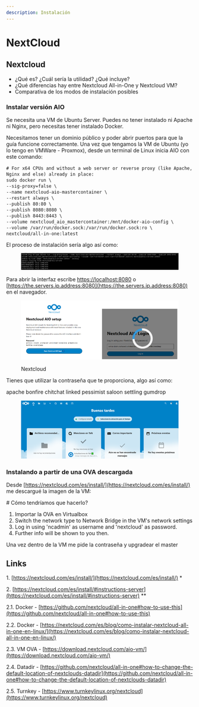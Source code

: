 ```yaml
---
description: Instalación
---
```


# NextCloud

## Nextcloud

* ¿Qué es? ¿Cuál sería la utilidad? ¿Qué incluye?
* ¿Qué diferencias hay entre Nextcloud All-in-One y Nextcloud VM?
* Comparativa de los modos de instalación posibles

### &#x20;Instalar versión AIO

Se necesita una VM de Ubuntu Server. Puedes no tener instalado ni Apache ni Nginx, pero necesitas tener instalado Docker.

Necesitamos tener un dominio público y poder abrir puertos para que la guía funcione correctamente. Una vez que tengamos la VM de Ubuntu (yo lo tengo en VMWare - Proxmox), desde un terminal de Linux inicia AIO con este comando:

```
# For x64 CPUs and without a web server or reverse proxy (like Apache, Nginx and else) already in place:
sudo docker run \
--sig-proxy=false \
--name nextcloud-aio-mastercontainer \
--restart always \
--publish 80:80 \
--publish 8080:8080 \
--publish 8443:8443 \
--volume nextcloud_aio_mastercontainer:/mnt/docker-aio-config \
--volume /var/run/docker.sock:/var/run/docker.sock:ro \
nextcloud/all-in-one:latest
```

El proceso de instalación sería algo así como:

<figure><img src="../.gitbook/assets/image (9).png" alt=""><figcaption></figcaption></figure>

Para abrir la interfaz escribe [https://localhost:8080](https://localhost:8080)  o [https://the.servers.ip.address:8080](https://the.servers.ip.address:8080) en el navegador.&#x20;

<figure><img src="../.gitbook/assets/image (4).png" alt=""><figcaption><p>Nextcloud</p></figcaption></figure>

&#x20;Tienes que utilizar la contraseña que te proporciona, algo así como:

apache bonfire chitchat linked pessimist saloon settling gumdrop

<figure><img src="../.gitbook/assets/image (16).png" alt=""><figcaption></figcaption></figure>



### Instalando a partir de una OVA descargada

Desde [https://nextcloud.com/es/install/](https://nextcloud.com/es/install/) me descargué la imagen de la VM:

\# Cómo tendríamos que hacerlo?

1. Importar la OVA en Virtualbox
2. Switch the network type to Network Bridge in the VM's network settings
3. Log in using 'ncadmin' as username and 'nextcloud' as password.
4. Further info will be shown to you then.

Una vez dentro de la VM me pide la contraseña y upgradear el master&#x20;

## &#x20;Links

1\.      [https://nextcloud.com/es/install/](https://nextcloud.com/es/install/) \*

2\.      [https://nextcloud.com/es/install/#instructions-server](https://nextcloud.com/es/install/#instructions-server) \*\*

2.1.    Docker   - [https://github.com/nextcloud/all-in-one#how-to-use-this](https://github.com/nextcloud/all-in-one#how-to-use-this)

2.2.    Docker   - [https://nextcloud.com/es/blog/como-instalar-nextcloud-all-in-one-en-linux/](https://nextcloud.com/es/blog/como-instalar-nextcloud-all-in-one-en-linux/)

2.3.    VM OVA - [https://download.nextcloud.com/aio-vm/](https://download.nextcloud.com/aio-vm/)

2.4.    Datadir - [https://github.com/nextcloud/all-in-one#how-to-change-the-default-location-of-nextclouds-datadir](https://github.com/nextcloud/all-in-one#how-to-change-the-default-location-of-nextclouds-datadir)

2.5.    Turnkey - [https://www.turnkeylinux.org/nextcloud](https://www.turnkeylinux.org/nextcloud)

&#x20;

##
